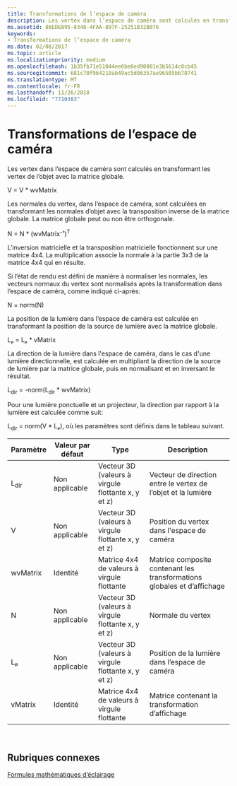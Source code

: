 ```yaml
---
title: Transformations de l’espace de caméra
description: Les vertex dans l’espace de caméra sont calculés en transformant les vertex de l’objet avec la matrice globale.
ms.assetid: 86EDEB95-8348-4FAA-897F-25251B32B076
keywords:
- Transformations de l’espace de caméra
ms.date: 02/08/2017
ms.topic: article
ms.localizationpriority: medium
ms.openlocfilehash: 1b35fb71e51044ee6be6ed90001e3b5614c8cb45
ms.sourcegitcommit: 681c70f964210ab49ac5d06357ae96505bb78741
ms.translationtype: MT
ms.contentlocale: fr-FR
ms.lasthandoff: 11/26/2018
ms.locfileid: "7710383"
---
```

# <a name="camera-space-transformations"></a>Transformations de l’espace de caméra


Les vertex dans l’espace de caméra sont calculés en transformant les vertex de l’objet avec la matrice globale.

V = V \* wvMatrix

Les normales du vertex, dans l’espace de caméra, sont calculées en transformant les normales d’objet avec la transposition inverse de la matrice globale. La matrice globale peut ou non être orthogonale.

N = N \* (wvMatrix⁻¹)<sup>T</sup>

L’inversion matricielle et la transposition matricielle fonctionnent sur une matrice 4x4. La multiplication associe la normale à la partie 3x3 de la matrice 4x4 qui en résulte.

Si l’état de rendu est défini de manière à normaliser les normales, les vecteurs normaux du vertex sont normalisés après la transformation dans l’espace de caméra, comme indiqué ci-après:

N = norm(N)

La position de la lumière dans l’espace de caméra est calculée en transformant la position de la source de lumière avec la matrice globale.

Lₚ = Lₚ \* vMatrix

La direction de la lumière dans l'espace de caméra, dans le cas d'une lumière directionnelle, est calculée en multipliant la direction de la source de lumière par la matrice globale, puis en normalisant et en inversant le résultat.

L<sub>dir</sub> = -norm(L<sub>dir</sub> \* wvMatrix)

Pour une lumière ponctuelle et un projecteur, la direction par rapport à la lumière est calculée comme suit:

L<sub>dir</sub> = norm(V \* Lₚ), où les paramètres sont définis dans le tableau suivant.

| Paramètre       | Valeur par défaut | Type                                          | Description                                               |
|-----------------|---------------|-----------------------------------------------|-----------------------------------------------------------|
| L<sub>dir</sub> | Non applicable           | Vecteur 3D (valeurs à virgule flottante x, y et z) | Vecteur de direction entre le vertex de l’objet et la lumière          |
| V               | Non applicable           | Vecteur 3D (valeurs à virgule flottante x, y et z) | Position du vertex dans l'espace de caméra                           |
| wvMatrix        | Identité      | Matrice 4x4 de valeurs à virgule flottante           | Matrice composite contenant les transformations globales et d’affichage |
| N               | Non applicable           | Vecteur 3D (valeurs à virgule flottante x, y et z) | Normale du vertex                                             |
| Lₚ              | Non applicable           | Vecteur 3D (valeurs à virgule flottante x, y et z) | Position de la lumière dans l’espace de caméra                            |
| vMatrix         | Identité      | Matrice 4x4 de valeurs à virgule flottante           | Matrice contenant la transformation d’affichage                      |

 

## <a name="span-idrelated-topicsspanrelated-topics"></a><span id="related-topics"></span>Rubriques connexes


[Formules mathématiques d’éclairage](mathematics-of-lighting.md)

 

 




